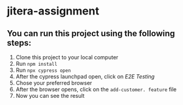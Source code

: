 # jitera-assignment

## You can run this project using the following steps:

1. Clone this project to your local computer
2. Run `npm install`
3. Run `npx cypress open` 
4. After the cypress launchpad open, click on *E2E Testing* 
5. Chose your preferred browser 
6. After the browser opens, click on the `add-customer. feature` file 
7. Now you can see the result 
